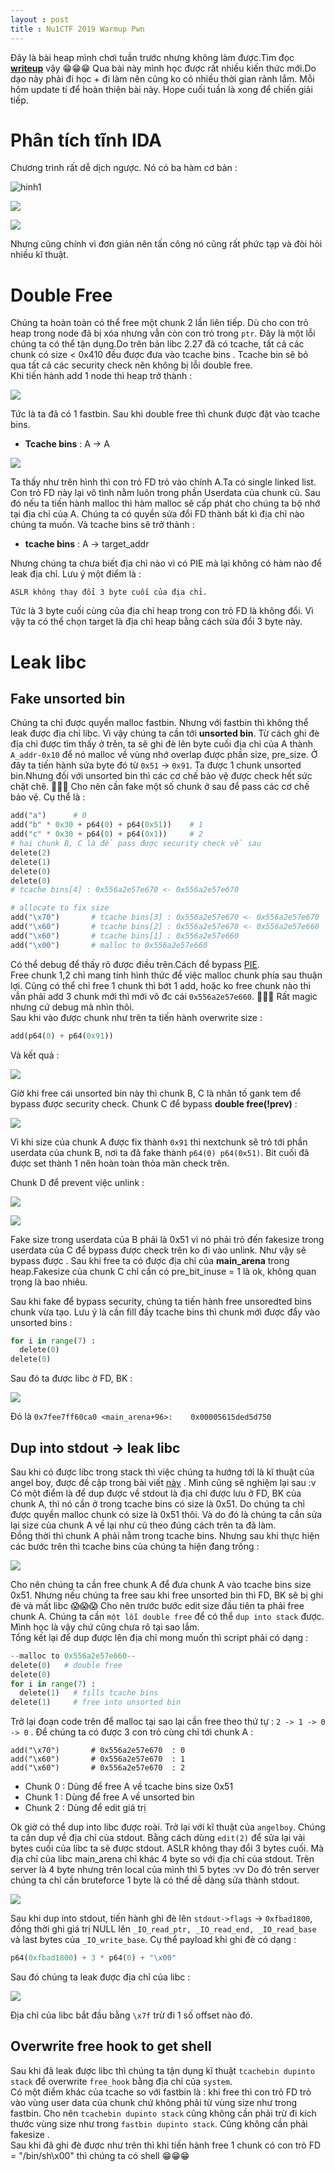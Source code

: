 ```yaml
---
layout : post 
title : Nu1CTF 2019 Warmup Pwn 
---
```


Đây là bài heap mình chơi tuần trước nhưng không làm được.Tìm đọc [**writeup**](https://teamrocketist.github.io/2019/09/09/Pwn-N1CTF-2019-warmup/) vậy 😁😁😁  Qua bài này mình học được rất nhiều kiến thức mới.Do dạo này phải đi học + đi làm nên cũng ko có nhiều thời gian rảnh lắm. Mỗi hôm update tí để hoàn thiện bài này. Hope cuối tuần là xong để chiến giải tiếp.  


# Phân tích tĩnh IDA  
Chương trình rất dễ dịch ngược. Nó có ba hàm cơ bản :  

![hinh1](/img/ctf/Nu1CTF/hinh1.png)  

![](/img/ctf/Nu1CTF/hinh2.png)   

![](/img/ctf/Nu1CTF/hinh3.png)  

Nhưng cũng chính vì đơn giản nên tấn công nó cũng rất phức tạp và đòi hỏi nhiều kĩ thuật.  

# Double Free  
Chúng ta hoàn toàn có thể free một chunk 2 lần liên tiếp. Dù cho con trỏ heap trong node đã bị xóa nhưng vẫn còn con trỏ trong ```ptr```. Đây là một lỗi chúng ta có thể tận dụng.Do trên bản libc 2.27 đã có tcache, tất cả các chunk có size < 0x410 đều được đưa vào tcache bins . Tcache bin sẽ bỏ qua tất cả các security check nên không bị lỗi double free.  
Khi tiến hành add 1 node thì heap trở thành :  

![](/img/ctf/Nu1CTF/hinh4.PNG)  


Tức là ta đã có 1 fastbin. Sau khi double free thì chunk được đặt vào tcache bins.  
  - **Tcache bins** : A -> A  

![](/img/ctf/Nu1CTF/hinh5.PNG)  

Ta thấy như trên hình thì con trỏ FD trỏ vào chính A.Ta có single linked list. Con trỏ FD này lại vô tình nằm luôn trong phần Userdata của chunk cũ. Sau đó nếu ta tiến hành malloc thì hàm malloc sẽ cấp phát cho chúng ta bộ nhớ tại địa chỉ của A. Chúng ta có quyền sửa đổi FD thành bất kì địa chỉ nào chúng ta muốn. Và tcache bins sẽ trở thành :  
  - **tcache bins** : A -> target_addr  

Nhưng chúng ta chưa biết địa chỉ nào vì có PIE mà lại không có hàm nào để leak địa chỉ. Lưu ý một điểm là :  
```
ASLR không thay đổi 3 byte cuối của địa chỉ.  
```
Tức là 3 byte cuối cùng của địa chỉ heap trong con trỏ FD là không đổi. Vì vậy ta có thể chọn target là địa chỉ heap bằng cách sửa đổi 3 byte này.   

# Leak libc  

## Fake unsorted bin

Chúng ta chỉ được quyền malloc fastbin. Nhưng với fastbin thì không thể leak được địa chỉ libc. Vì vậy chúng ta cần tới **unsorted bin**. Từ cách ghi đè địa chỉ được tìm thấy ở trên, ta sẽ ghi đè lên byte cuối địa chỉ của A thành ```A_addr-0x10``` để nó malloc về vùng nhớ overlap được phần size, pre_size. Ở đây ta tiến hành sửa byte đó từ ```0x51``` -> ```0x91```. Ta được 1 chunk unsorted bin.Nhưng đối với unsorted bin thì các cơ chế bảo vệ được check hết sức chặt chẽ. 🌝🌝🌝 Cho nên cần fake một số chunk ở sau để pass các cơ chế bảo vệ. Cụ thể là :  

```python 
add("a")      # 0  
add("b" * 0x30 + p64(0) + p64(0x51))    # 1  
add("c" * 0x30 + p64(0) + p64(0x1))     # 2 
# hai chunk B, C là để pass được security check về sau
delete(2) 
delete(1) 
delete(0) 
delete(0) 
# tcache bins[4] : 0x556a2e57e670 <- 0x556a2e57e670

# allocate to fix size 
add("\x70")       # tcache bins[3] : 0x556a2e57e670 <- 0x556a2e57e670
add("\x60")       # tcache bins[2] : 0x556a2e57e670 <- 0x556a2e57e660
add("\x60")       # tcache bins[1] : 0x556a2e57e660 
add("\x00")       # malloc to 0x556a2e57e660
```

Có thể debug để thấy rõ được điều trên.Cách để bypass [PIE](https://hacmao.pw/Pwnable/heap/debug_pie/).  
Free chunk 1,2 chỉ mang tính hình thức để việc malloc chunk phía sau thuận lợi. Cũng có thể chỉ free 1 chunk thì bớt 1 add, hoặc ko free chunk nào thì vẫn phải add 3 chunk mới thì mới vô đc cái ```0x556a2e57e660```. 😬😬😬 Rất magic nhưng cứ debug mà nhìn thôi.  
Sau khi vào được chunk như trên ta tiến hành overwrite size :  
```python 
add(p64(0) + p64(0x91)) 
``` 
Và kết quả :  

![](/img/ctf/Nu1CTF/hinh6.PNG)   

Giờ khi free cái unsorted bin này thì chunk B, C là nhân tố gank tem để bypass được security check.
Chunk C để bypass **double free(!prev)** :  

![](https://i.imgur.com/uGz3Eu9.png)  

Vì khi size của chunk A được fix thành ```0x91``` thì nextchunk sẽ trỏ tới phần userdata của chunk B, nơi ta đã fake thành ```p64(0) p64(0x51)```. Bit cuối đã được set thành 1 nên hoàn toàn thỏa mãn check trên.  

Chunk D để prevent việc unlink :  

![](https://i.imgur.com/Ir1dvEf.png)  

![](https://i.imgur.com/OqsTjG3.png)  

Fake size trong userdata của B phải là 0x51 vì nó phải trỏ đến fakesize trong userdata của C để bypass được check trên ko đi vào unlink. Như vậy sẽ bypass được . Sau khi free ta có được địa chỉ của **main_arena** trong heap.Fakesize của chunk C chỉ cần có pre_bit_inuse = 1 là ok, không quan trọng là bao nhiêu.  

Sau khi fake để bypass security, chúng ta tiến hành free unsoredted bins chunk vừa tạo. Lưu ý là cần fill đầy tcache bins thì chunk mới được đẩy vào unsorted bins :   
```python
for i in range(7) : 
  delete(0) 
delete(0) 
```
Sau đó ta được libc ờ FD, BK :  

![](/img/ctf/Nu1CTF/hinh7.PNG)   

Đó là ```0x7fee7ff60ca0 <main_arena+96>:	0x00005615ded5d750```  

## Dup into stdout -> leak libc  
Sau khi có được libc trong stack thì việc chúng ta hướng tới là kĩ thuật của angel boy, được đề cập trong bài viết [này](https://vigneshsrao.github.io/babytcache/) . Mình cũng sẽ nghiệm lại sau :v  
Có một điểm là để dup được về stdout là địa chỉ được lưu ở FD, BK của chunk A, thì nó cần ở trong tcache bins có size là 0x51. Do chúng ta chỉ được quyền malloc chunk có size là 0x51 thôi. Và do đó là chúng ta cần sửa lại size của chunk A về lại như cũ theo đúng cách trên ta đã làm.  
Đồng thời thì chunk A phải nằm trong tcache bins. Nhưng sau khi thực hiện các bước trên thì tcache bins của chúng ta hiện đang trống :  

![](/img/ctf/Nu1CTF/hinh8.PNG)   

Cho nên chúng ta cần free chunk A để đưa chunk A vào tcache bins size 0x51. Nhưng nếu chúng ta free sau khi free unsorted bin thì FD, BK sẽ bị ghi đè và mất libc 😱😱😱 Cho nên trước bước edit size đầu tiên ta phải free chunk A. Chúng ta cần ```một lỗi double free``` để có thể ```dup into stack``` được. Mình học là vậy chứ cũng chưa rõ tại sao lắm.  
Tổng kết lại để dup được lên địa chỉ mong muốn thì script phải có dạng :  

```python 
--malloc to 0x556a2e57e660--  
delete(0)   # double free 
delete(0) 
for i in range(7) : 
  delete(1)   # fills tcache bins 
delete(1)     # free into unsorted bin   
```  

Trở lại đoạn code trên để malloc tại sao lại cần free theo thứ tự : ```2 -> 1 -> 0 -> 0``` . Để chúng ta có được 3 con trỏ cùng chỉ tới chunk A :  

```
add("\x70")       # 0x556a2e57e670  : 0 
add("\x60")       # 0x556a2e57e670  : 1 
add("\x60")       # 0x556a2e57e670  : 2 
```   
  - Chunk 0 : Dùng để free A về tcache bins size 0x51  
  - Chunk 1 : Dùng để free A về unsorted bin  
  - Chunk 2 : Dùng để edit giá trị  

Ok giờ có thể dup into libc được roài. Trở lại với kĩ thuật của ```angelboy```. Chúng ta cần dup về địa chỉ của stdout.
Bằng cách dùng ```edit(2)``` để sửa lại vài bytes cuối của libc ta sẽ được stdout. ASLR không thay đổi 3 bytes cuối. Mà địa chỉ của libc main_arena chỉ khác 4 byte so với địa chỉ của stdout. Trên server là 4 byte nhưng trên local của mình thì 5 bytes :vv Do đó trên server chúng ta chỉ cần bruteforce 1 byte là có thể dễ dàng sửa thành stdout.    

![](/img/ctf/Nu1CTF/hinh9.PNG)  

Sau khi dup into stdout, tiến hành ghi đè lên ```stdout->flags``` -> ```0xfbad1800```, đồng thời ghi giá trị NULL lên ```_IO_read_ptr, _IO_read_end, _IO_read_base``` và last bytes của ```_IO_write_base```. Cụ thể payload khi ghi đè có dạng :   

```python
p64(0xfbad1800) + 3 * p64(0) + "\x00"
```   

Sau đó chúng ta leak được địa chỉ của libc :  

![](/img/ctf/Nu1CTF/hinh10.PNG)   

Địa chỉ của libc bắt đầu bằng ```\x7f``` trừ đi 1 số offset nào đó.  

## Overwrite free hook to get shell  

Sau khi đã leak được libc thì chúng ta tận dụng kĩ thuật ```tcachebin dupinto stack``` để overwrite ```free_hook``` bằng địa chỉ của ```system```.  
Có một điểm khác của tcache so với fastbin là : khi free thì con trỏ FD trỏ vào vùng user data của chunk chứ không phải từ vùng size như trong fastbin. Cho nên ```tcachebin dupinto stack``` cũng không cần phải trừ đi kích thước vùng size như trong ```fastbin dupinto stack```. Cũng không cần phải fakesize .  
Sau khi đã ghi đè được như trên thì khi tiến hành free 1 chunk có con trỏ FD = "/bin/sh\x00" thì chúng ta có shell 😁😁😁  




